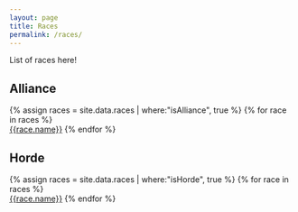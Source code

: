 ```yaml
---
layout: page
title: Races
permalink: /races/
---
```


List of races here!
## Alliance
{% assign races = site.data.races | where:"isAlliance", true %}
{% for race in races %}  
[{{race.name}}]({{race.slug}})
{% endfor %}

## Horde
{% assign races = site.data.races | where:"isHorde", true %}
{% for race in races %}  
[{{race.name}}]({{race.slug}})
{% endfor %}


